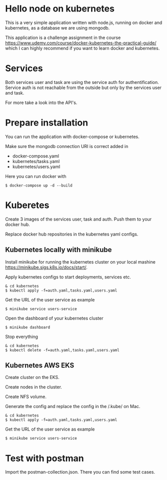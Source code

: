 # Hello node on kubernetes
This is a very simple application written with node.js, running on docker and kubernetes, as a database we are using mongodb. 

This application is a challenge assignment in the course https://www.udemy.com/course/docker-kubernetes-the-practical-guide/ which I can highly recommend if you want to learn docker and kubernetes.

# Services
Both services user and task are using the service auth for authentification. Service auth is not reachable from the outside but only by the services user and task.

For more take a look into the API's.

# Prepare installation
You can run the application with docker-compose or kubernetes. 

Make sure the mongodb connection URI is correct added in 
- docker-compose.yaml
- kubernetes/tasks.yaml
- kubernetes/users.yaml

Here you can run docker with
```
$ docker-compose up -d --build
```

# Kuberetes 
Create 3 images of the services user, task and auth. Push them to your docker hub. 

Replace docker hub repositories in the kubernetes yaml configs.

## Kubernetes locally with minikube
Install minikube for running the kubernetes cluster on your local mashine https://minikube.sigs.k8s.io/docs/start/.

Apply kubernetes configs to start deployments, services etc.

```
& cd kubernetes
$ kubectl apply -f=auth.yaml,tasks.yaml,users.yaml
```

Get the URL of the user service as example
```
$ minikube service users-service
```

Open the dashboard of your kubernetes cluster
```
$ minikube dashboard
```

Stop everything 
```
& cd kubernetes
$ kubectl delete -f=auth.yaml,tasks.yaml,users.yaml
```

## Kubernetes AWS EKS
Create cluster on the EKS. 

Create nodes in the cluster.

Create NFS volume.

Generate the config and replace the config in the <user>/.kube/ on Mac.

```
& cd kubernetes
$ kubectl apply -f=auth.yaml,tasks.yaml,users.yaml
```

Get the URL of the user service as example
```
$ minikube service users-service
```

# Test with postman
Import the postman-collection.json. There you can find some test cases.
